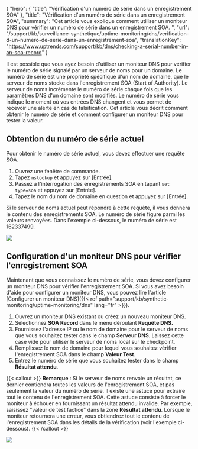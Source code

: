 {
"hero": {
"title": "Vérification d'un numéro de série dans un enregistrement SOA"
},
"title": "Vérification d'un numéro de série dans un enregistrement SOA",
"summary": "Cet article vous explique comment utiliser un moniteur DNS pour vérifier un numéro de série dans un enregistrement SOA. ",
"url": "/support/kb/surveillance-synthetique/uptime-monitoring/dns/verification-d-un-numero-de-serie-dans-un-enregistrement-soa",
"translationKey": "https://www.uptrends.com/support/kb/dns/checking-a-serial-number-in-an-soa-record"
}

Il est possible que vous ayez besoin d'utiliser un moniteur DNS pour vérifier le numéro de série signalé par un serveur de noms pour un domaine. Le numéro de série est une propriété spécifique d'un nom de domaine, que le serveur de noms stocke dans l'enregistrement SOA (Start of Authority). Le serveur de noms incrémente le numéro de série chaque fois que les paramètres DNS d'un domaine sont modifiés. Le numéro de série vous indique le moment où vos entrées DNS changent et vous permet de recevoir une alerte en cas de falsification. Cet article vous décrit comment obtenir le numéro de série et comment configurer un moniteur DNS pour tester la valeur.

## Obtention du numéro de série actuel

Pour obtenir le numéro de série actuel, vous devez effectuer une requête SOA.

1. Ouvrez une fenêtre de commande.
2. Tapez  `nslookup` et appuyez sur \[Entrée\].
3. Passez à l'interrogation des enregistrements SOA en tapant `set type=soa` et appuyez sur \[Entrée\].
4. Tapez le nom du nom de domaine en question et appuyez sur \[Entrée\].

Si le serveur de noms actuel peut répondre à cette requête, il vous donnera le contenu des enregistrements SOA. Le numéro de série figure parmi les valeurs renvoyées. Dans l'exemple ci-dessous, le numéro de série est 162337499.

![](/img/content/4a94bdaf-0a6c-41ac-8d4b-5b2d941b37e1.png)

## Configuration d'un moniteur DNS pour vérifier l'enregistrement SOA

Maintenant que vous connaissez le numéro de série, vous devez configurer un moniteur DNS pour vérifier l'enregistrement SOA. Si vous avez besoin d'aide pour configurer un moniteur DNS, vous pouvez lire l'article [Configurer un moniteur DNS]({{< ref path="support/kb/synthetic-monitoring/uptime-monitoring/dns" lang="fr" >}}).

1. Ouvrez un moniteur DNS existant ou créez un nouveau moniteur DNS.
2. Sélectionnez **SOA Record** dans le menu déroulant **Requête DNS.**
3. Fournissez l'adresse IP ou le nom de domaine pour le serveur de noms que vous souhaitez tester dans le champ **Serveur DNS**. Laissez cette case vide pour utiliser le serveur de noms local sur le checkpoint.
4. Remplissez le nom de domaine pour lequel vous souhaitez vérifier l'enregistrement SOA dans le champ **Valeur Test**.
5. Entrez le numéro de série que vous souhaitez tester dans le champ **Résultat attendu**.

{{< callout >}}
**Remarque** : Si le serveur de noms renvoie un résultat, ce dernier contiendra toutes les valeurs de l'enregistrement SOA, et pas seulement la valeur du numéro de série. Il existe une astuce pour extraire tout le contenu de l'enregistrement SOA. Cette astuce consiste à forcer le moniteur à échouer en fournissant un résultat attendu invalide. Par exemple, saisissez "valeur de test factice" dans la zone **Résultat attendu**. Lorsque le moniteur retournera une erreur, vous obtiendrez tout le contenu de l'enregistrement SOA dans les détails de la vérification (voir l'exemple ci-dessous).
{{< /callout >}}

![](/img/content/99d458d1-7366-4722-9ca6-27201259d8f1.png)
